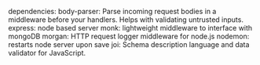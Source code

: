  dependencies:
    body-parser: Parse incoming request bodies in a middleware before your handlers. Helps with validating untrusted inputs.
    express: node based server 
    monk: lightweight middleware to interface with mongoDB
    morgan: HTTP request logger middleware for node.js
    nodemon: restarts node server upon save
    joi: Schema description language and data validator for JavaScript.
